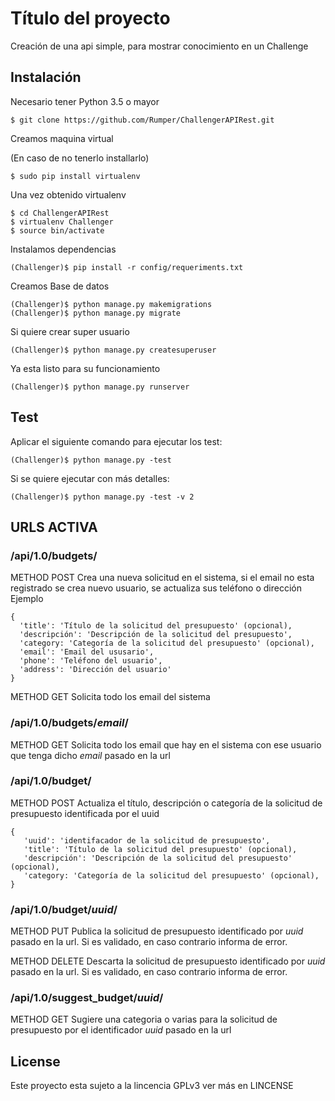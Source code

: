 # Título del proyecto

Creación de una api simple, para mostrar conocimiento en un Challenge


## Instalación

Necesario tener Python 3.5 o mayor

    $ git clone https://github.com/Rumper/ChallengerAPIRest.git

Creamos maquina virtual

(En caso de no tenerlo installarlo)

    $ sudo pip install virtualenv

Una vez obtenido virtualenv

    $ cd ChallengerAPIRest
    $ virtualenv Challenger
    $ source bin/activate

Instalamos dependencias

    (Challenger)$ pip install -r config/requeriments.txt

Creamos Base de datos

    (Challenger)$ python manage.py makemigrations
    (Challenger)$ python manage.py migrate

Si quiere crear super usuario

    (Challenger)$ python manage.py createsuperuser

Ya esta listo para su funcionamiento

    (Challenger)$ python manage.py runserver

## Test

Aplicar el siguiente comando para ejecutar los test:

    (Challenger)$ python manage.py -test

Si se quiere ejecutar con más detalles:

    (Challenger)$ python manage.py -test -v 2


## URLS ACTIVA

### /api/1.0/budgets/

METHOD POST
Crea una nueva solicitud en el sistema, si el email no esta registrado se crea nuevo usuario,
se actualiza sus teléfono o dirección
Ejemplo


    {
      'title': 'Título de la solicitud del presupuesto' (opcional),
      'descripción': 'Descripción de la solicitud del presupuesto',
      'category: 'Categoría de la solicitud del presupuesto' (opcional),
      'email': 'Email del ususario',
      'phone': 'Teléfono del usuario',
      'address': 'Dirección del usuario'
    }

METHOD GET
Solicita todo los email del sistema

### /api/1.0/budgets/_email_/

METHOD GET
Solicita todo los email que hay en el sistema con ese usuario que tenga dicho _email_ pasado en la url


### /api/1.0/budget/

METHOD POST
Actualiza el título, descripción o categoría de la solicitud de presupuesto identificada por el uuid

    {
       'uuid': 'identifacador de la solicitud de presupuesto',
       'title': 'Título de la solicitud del presupuesto' (opcional),
       'descripción': 'Descripción de la solicitud del presupuesto' (opcional),
       'category: 'Categoría de la solicitud del presupuesto' (opcional),
    }


### /api/1.0/budget/_uuid_/

METHOD PUT
Publica la solicitud de presupuesto identificado por _uuid_ pasado en la url. Si es validado, en caso contrario informa de error.

METHOD DELETE
Descarta la solicitud de presupuesto identificado por _uuid_ pasado en la url. Si es validado, en caso contrario informa de error.


### /api/1.0/suggest_budget/_uuid_/

METHOD GET
Sugiere una categoria o varias para la solicitud de presupuesto por el identificador _uuid_ pasado en la url

## License

Este proyecto esta sujeto a la lincencia GPLv3 ver más en LINCENSE

